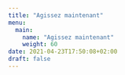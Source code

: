 ```yaml
---
title: "Agissez maintenant"
menu:
  main:
    name: "Agissez maintenant"
    weight: 60
date: 2021-04-23T17:50:08+02:00
draft: false
---
```


